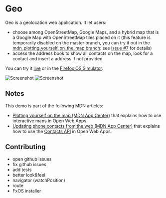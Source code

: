 # Geo

Geo is a geolocation web application. It let users:
- choose among OpenStreetMap, Google Maps, and a hybrid map that is a Google Map with OpenStreetMap tiles placed on it (this feature is temporarily disabled on the master branch, you can try it out in the [mdn_plotting_yourself_on_the_map branch](https://github.com/franciov/geo/tree/mdn_plotting_yourself_on_the_map): see [issue #7](https://github.com/franciov/geo/issues/7) for details)
- access the address book to show all contacts on the map, look for a contact and insert a address if not provided

You can try it [live](http://goo.gl/FVhr5L) or in the [Firefox OS Simulator](https://developer.mozilla.org/en/docs/Tools/Firefox_OS_Simulator).

![Screenshot](https://raw.githubusercontent.com/franciov/geo/master/img/screenshots/osm-search-rome.png)
![Screenshot](https://raw.githubusercontent.com/franciov/geo/mdn_updating_phone_contacts_from_the_web/img/screenshots/contacts-all.png)

## Notes

This demo is part of the following MDN articles:
- [Plotting yourself on the map (MDN App Center)](https://developer.mozilla.org/en-US/Apps/Developing/gather_and_modify_data/Plotting_yourself_on_the_map) that explains how to use interactive maps in Open Web Apps.
- [Updating phone contacts from the web (MDN App Center)](https://developer.mozilla.org/en-US/Apps/Developing/gather_and_modify_data/Updating_phone_contacts_from_the_web) that explains how to use the [Contacts API](https://developer.mozilla.org/en-US/docs/WebAPI/Contacts) in Open Web Apps.

## Contributing

- open github issues
- fix github issues
- add tests
- better look&feel
- navigator (watchPosition)
- route
- FxOS installer
